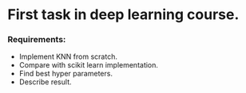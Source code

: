 # First task in deep learning course.
### Requirements:
- Implement KNN from scratch.
- Compare with scikit learn implementation.
- Find best hyper parameters.
- Describe result.